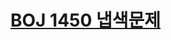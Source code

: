 # [BOJ 1450 냅색문제](https://www.acmicpc.net/problem/1450)
<!--tags: binary search, meet in the middle-->
